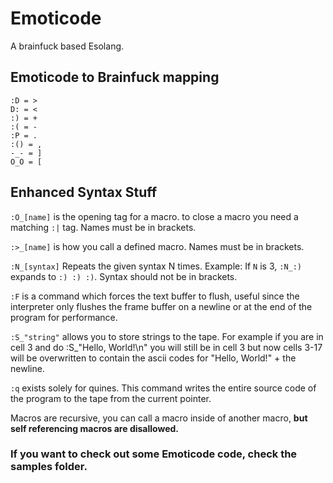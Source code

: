 # Emoticode
A brainfuck based Esolang.

## Emoticode to Brainfuck mapping
```
:D = >
D: = <
:) = +
:( = -
:P = .
:() = ,
-_- = ]
O_O = [
```

## Enhanced Syntax Stuff

```:O_[name]``` is the opening tag for a macro. to close a macro you need a matching ```:|``` tag. Names must be in brackets.

```:>_[name]``` is how you call a defined macro. Names must be in brackets.

```:N_[syntax]``` Repeats the given syntax N times. Example: If ```N``` is 3, ```:N_:)``` expands to ```:) :) :)```. Syntax should not be in brackets.

```:F``` is a command which forces the text buffer to flush, useful since the interpreter only flushes the frame buffer on a newline or at the end of the program for performance.

```:S_"string"``` allows you to store strings to the tape. For example if you are in cell 3 and do :S_"Hello, World!\n" you will still be in cell 3 but now cells 3-17 will be overwritten to contain the ascii codes for "Hello, World!" + the newline.

```:q``` exists solely for quines. This command writes the entire source code of the program to the tape from the current pointer.

Macros are recursive, you can call a macro inside of another macro, **but self referencing macros are disallowed.**

### If you want to check out some Emoticode code, check the samples folder.

